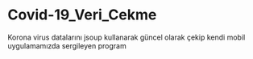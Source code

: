 # Covid-19_Veri_Cekme
Korona virus datalarını jsoup kullanarak güncel olarak çekip kendi mobil uygulamamızda sergileyen program
